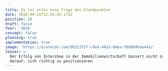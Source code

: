 ```yaml
---
title: Es ist alles eine Frage des Standpunktes
date: 2018-09-21T12:55:43.171Z
position: 20
draft: false
Year: '2016'
concept: false
planning: true
implementation: true
image: 'https://ucarecdn.com/0651372f-c9e4-40a3-84ea-f68804bae44a/'
teaser: >-
  Der Erfolg von Intershop in der Immobilienwirtschaft basiert nicht zuletzt
  darauf, sich richtig zu positionieren
---
```


